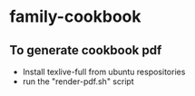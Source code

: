 # family-cookbook

To generate cookbook pdf
------------------------
- Install texlive-full from ubuntu respositories
- run the "render-pdf.sh" script
